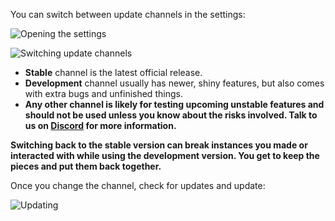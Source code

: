You can switch between update channels in the settings:

![Opening the settings](https://i.imgur.com/pG0pfhW.png)

![Switching update channels](https://i.imgur.com/W2cYlXR.png)

* **Stable** channel is the latest official release.
* **Development** channel usually has newer, shiny features, but also comes with extra bugs and unfinished things.
* **Any other channel is likely for testing upcoming unstable features and should not be used unless you know about the risks involved. Talk to us on [Discord](https://discord.gg/0k2zsXGNHs0fE4Wm) for more information.**

**Switching back to the stable version can break instances you made or interacted with while using the development version. You get to keep the pieces and put them back together.**

Once you change the channel, check for updates and update:

![Updating](https://i.imgur.com/Pgk3907.png)

